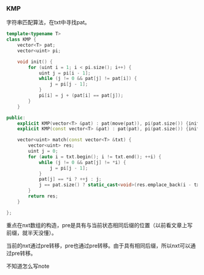 ### KMP

字符串匹配算法，在txt中寻找pat。

```c++
template<typename T>
class KMP {
	vector<T> pat;
	vector<uint> pi;

	void init() {
		for (uint i = 1; i < pi.size(); i++) {
			uint j = pi[i - 1];
			while (j != 0 && pat[j] != pat[i]) {
				j = pi[j - 1];
			}
			pi[i] = j + (pat[i] == pat[j]);
		}
	}

public:
	explicit KMP(vector<T> &pat) : pat(move(pat)), pi(pat.size()) {init();}
	explicit KMP(const vector<T> &pat) : pat(pat), pi(pat.size()) {init();}

	vector<uint> match(const vector<T> &txt) {
		vector<uint> res;
		uint j = 0;
		for (auto i = txt.begin(); i != txt.end(); ++i) {
			while (j != 0 && pat[j] != *i) {
				j = pi[j - 1];
			}
			pat[j] == *i ? ++j : j;
			j == pat.size() ? static_cast<void>(res.emplace_back(i - txt.begin()), j = pi[j - 1]) : static_cast<void>(0);
		}
		return res;
	}

};
```



重点在nxt数组的构造，pre是具有与当前状态相同后缀的位置（以前看文章上写前缀，就半天没懂）。

当前的nxt通过pre转移，pre也通过pre转移。由于具有相同后缀，所以nxt可以通过pre转移。

不知道怎么写note
